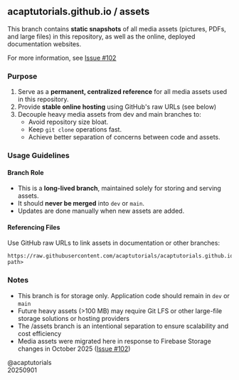 ## acaptutorials.github.io / assets

This branch contains **static snapshots** of all media assets (pictures, PDFs, and large files) in this repository, as well as the online, deployed documentation websites.

For more information, see [Issue #102](https://github.com/acaptutorials/acaptutorials.github.io/issues/102)

### Purpose

1. Serve as a **permanent, centralized reference** for all media assets used in this repository.
2. Provide **stable online hosting** using GitHub's raw URLs (see below)
3. Decouple heavy media assets from dev and main branches to:
   - Avoid repository size bloat.
   - Keep `git clone` operations fast.
   - Achieve better separation of concerns between code and assets.

### Usage Guidelines

#### Branch Role

- This is a **long-lived branch**, maintained solely for storing and serving assets.
- It should **never be merged** into `dev` or `main`.
- Updates are done manually when new assets are added.

#### Referencing Files

Use GitHub raw URLs to link assets in documentation or other branches:

```text
https://raw.githubusercontent.com/acaptutorials/acaptutorials.github.io/assets/<file-path>
```

### Notes

- This branch is for storage only. Application code should remain in `dev` or `main`
- Future heavy assets (>100 MB) may require Git LFS or other large-file storage solutions or hosting providers
- The /assets branch is an intentional separation to ensure scalability and cost efficiency
- Media assets were migrated here in response to Firebase Storage changes in October 2025 ([Issue #102](https://github.com/acaptutorials/acaptutorials.github.io/issues/102))

@acaptutorials<br>
20250901
